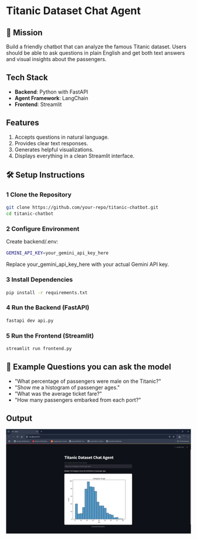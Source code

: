 # Titanic Dataset Chat Agent

## 🚀 Mission
Build a friendly chatbot that can analyze the famous Titanic dataset. Users should be able to ask questions in plain English and get both text answers and visual insights about the passengers.

## Tech Stack
- **Backend**: Python with FastAPI
- **Agent Framework**: LangChain
- **Frontend**: Streamlit

## Features
1. Accepts questions in natural language.
2. Provides clear text responses.
3. Generates helpful visualizations.
4. Displays everything in a clean Streamlit interface.


## 🛠 Setup Instructions
### 1️ Clone the Repository
```sh
git clone https://github.com/your-repo/titanic-chatbot.git
cd titanic-chatbot
```
### 2 Configure Environment
Create backend/.env:
```sh
GEMINI_API_KEY=your_gemini_api_key_here
```
Replace your_gemini_api_key_here with your actual Gemini API key.

### 3 Install Dependencies
```sh
pip install -r requirements.txt
```

### 4 Run the Backend (FastAPI)
```sh
fastapi dev api.py
```

### 5 Run the Frontend (Streamlit)
```sh
streamlit run frontend.py
```

## 🤔 Example Questions you can ask the model 
- "What percentage of passengers were male on the Titanic?"
- "Show me a histogram of passenger ages."
- "What was the average ticket fare?"
- "How many passengers embarked from each port?"

## Output 
![Chatbot Output](https://github.com/UB2002/Chat_Agent/blob/main/output.png)
